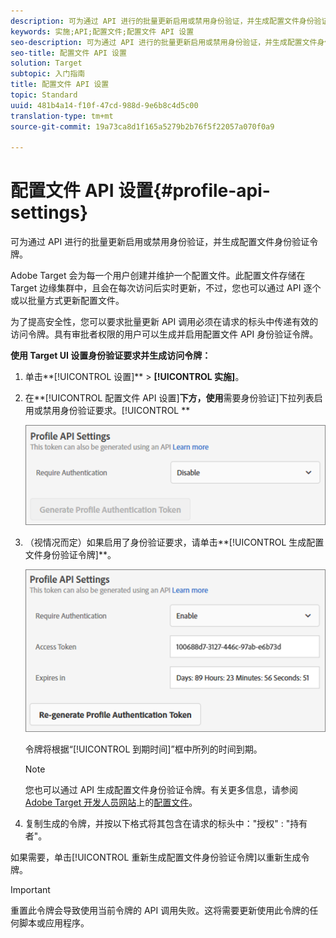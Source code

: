 ```yaml
---
description: 可为通过 API 进行的批量更新启用或禁用身份验证，并生成配置文件身份验证令牌。
keywords: 实施;API;配置文件;配置文件 API 设置
seo-description: 可为通过 API 进行的批量更新启用或禁用身份验证，并生成配置文件身份验证令牌。
seo-title: 配置文件 API 设置
solution: Target
subtopic: 入门指南
title: 配置文件 API 设置
topic: Standard
uuid: 481b4a14-f10f-47cd-988d-9e6b8c4d5c00
translation-type: tm+mt
source-git-commit: 19a73ca8d1f165a5279b2b76f5f22057a070f0a9

---
```



# 配置文件 API 设置{#profile-api-settings}

可为通过 API 进行的批量更新启用或禁用身份验证，并生成配置文件身份验证令牌。

Adobe Target 会为每一个用户创建并维护一个配置文件。此配置文件存储在 Target 边缘集群中，且会在每次访问后实时更新，不过，您也可以通过 API 逐个或以批量方式更新配置文件。

为了提高安全性，您可以要求批量更新 API 调用必须在请求的标头中传递有效的访问令牌。具有审批者权限的用户可以生成并启用配置文件 API 身份验证令牌。

**使用 Target UI 设置身份验证要求并生成访问令牌：**

1. 单击**[!UICONTROL 设置]** &gt; **[!UICONTROL 实施]**。
1. 在**[!UICONTROL 配置文件 API 设置]**下方，使用**需要身份验证]下拉列表启用或禁用身份验证要求。[!UICONTROL **

   ![](assets/profile_api_settings.png)

1. （视情况而定）如果启用了身份验证要求，请单击**[!UICONTROL 生成配置文件身份验证令牌]**。

   ![](assets/profile_api_settings_2.png)

   令牌将根据“[!UICONTROL 到期时间]”框中所列的时间到期。

   >[!NOTE]
   >
   >您也可以通过 API 生成配置文件身份验证令牌。有关更多信息，请参阅 [Adobe Target 开发人员网站](https://developers.adobetarget.com/)上的[配置文件](https://developers.adobetarget.com/api/#profiles)。

1. 复制生成的令牌，并按以下格式将其包含在请求的标头中：&quot;授权&quot; : &quot;持有者&quot;。

如果需要，单击[!UICONTROL 重新生成配置文件身份验证令牌]以重新生成令牌。

>[!IMPORTANT]
>
>重置此令牌会导致使用当前令牌的 API 调用失败。这将需要更新使用此令牌的任何脚本或应用程序。

